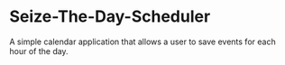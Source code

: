 # Seize-The-Day-Scheduler
A simple calendar application that allows a user to save events for each hour of the day.
